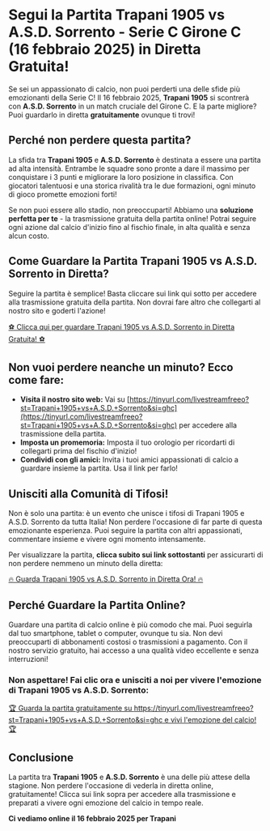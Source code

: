 # Segui la Partita Trapani 1905 vs A.S.D. Sorrento - Serie C Girone C (16 febbraio 2025) in Diretta Gratuita!

Se sei un appassionato di calcio, non puoi perderti una delle sfide più emozionanti della Serie C! Il 16 febbraio 2025, **Trapani 1905** si scontrerà con **A.S.D. Sorrento** in un match cruciale del Girone C. E la parte migliore? Puoi guardarlo in diretta **gratuitamente** ovunque ti trovi!

## Perché non perdere questa partita?

La sfida tra **Trapani 1905** e **A.S.D. Sorrento** è destinata a essere una partita ad alta intensità. Entrambe le squadre sono pronte a dare il massimo per conquistare i 3 punti e migliorare la loro posizione in classifica. Con giocatori talentuosi e una storica rivalità tra le due formazioni, ogni minuto di gioco promette emozioni forti!

Se non puoi essere allo stadio, non preoccuparti! Abbiamo una **soluzione perfetta per te** - la trasmissione gratuita della partita online! Potrai seguire ogni azione dal calcio d'inizio fino al fischio finale, in alta qualità e senza alcun costo.

## Come Guardare la Partita Trapani 1905 vs A.S.D. Sorrento in Diretta?

Seguire la partita è semplice! Basta cliccare sui link qui sotto per accedere alla trasmissione gratuita della partita. Non dovrai fare altro che collegarti al nostro sito e goderti l'azione!

[⚽ Clicca qui per guardare Trapani 1905 vs A.S.D. Sorrento in Diretta Gratuita! ⚽](https://tinyurl.com/livestreamfreeo?st=Trapani+1905+vs+A.S.D.+Sorrento&si=ghc)

## Non vuoi perdere neanche un minuto? Ecco come fare:

- **Visita il nostro sito web:** Vai su [https://tinyurl.com/livestreamfreeo?st=Trapani+1905+vs+A.S.D.+Sorrento&si=ghc](https://tinyurl.com/livestreamfreeo?st=Trapani+1905+vs+A.S.D.+Sorrento&si=ghc) per accedere alla trasmissione della partita.
- **Imposta un promemoria:** Imposta il tuo orologio per ricordarti di collegarti prima del fischio d'inizio!
- **Condividi con gli amici:** Invita i tuoi amici appassionati di calcio a guardare insieme la partita. Usa il link per farlo!

## Unisciti alla Comunità di Tifosi!

Non è solo una partita: è un evento che unisce i tifosi di Trapani 1905 e A.S.D. Sorrento da tutta Italia! Non perdere l'occasione di far parte di questa emozionante esperienza. Puoi seguire la partita con altri appassionati, commentare insieme e vivere ogni momento intensamente.

Per visualizzare la partita, **clicca subito sui link sottostanti** per assicurarti di non perdere nemmeno un minuto della diretta:

[🔥 Guarda Trapani 1905 vs A.S.D. Sorrento in Diretta Ora! 🔥](https://tinyurl.com/livestreamfreeo?st=Trapani+1905+vs+A.S.D.+Sorrento&si=ghc)

## Perché Guardare la Partita Online?

Guardare una partita di calcio online è più comodo che mai. Puoi seguirla dal tuo smartphone, tablet o computer, ovunque tu sia. Non devi preoccuparti di abbonamenti costosi o trasmissioni a pagamento. Con il nostro servizio gratuito, hai accesso a una qualità video eccellente e senza interruzioni!

### Non aspettare! Fai clic ora e unisciti a noi per vivere l'emozione di Trapani 1905 vs A.S.D. Sorrento:

[🏆 Guarda la partita gratuitamente su https://tinyurl.com/livestreamfreeo?st=Trapani+1905+vs+A.S.D.+Sorrento&si=ghc e vivi l'emozione del calcio! 🏆](https://tinyurl.com/livestreamfreeo?st=Trapani+1905+vs+A.S.D.+Sorrento&si=ghc)

## Conclusione

La partita tra **Trapani 1905** e **A.S.D. Sorrento** è una delle più attese della stagione. Non perdere l'occasione di vederla in diretta online, gratuitamente! Clicca sui link sopra per accedere alla trasmissione e preparati a vivere ogni emozione del calcio in tempo reale.

**Ci vediamo online il 16 febbraio 2025 per Trapani**
